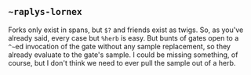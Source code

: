 ## `~raplys-lornex`
Forks only exist in spans, but `$?` and friends exist as twigs. So, as you've already said, every case but `%herb` is easy. But bunts of gates open to a `^~`ed invocation of the gate without any sample replacement, so they already evaluate to the gate's sample. I could be missing something, of course, but I don't think we need to ever pull the sample out of a herb.